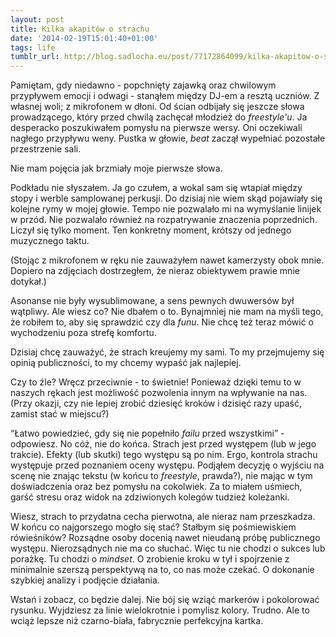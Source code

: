 ```yaml
---
layout: post
title: Kilka akapitów o strachu
date: '2014-02-19T15:01:40+01:00'
tags: life
tumblr_url: http://blog.sadlocha.eu/post/77172864099/kilka-akapitow-o-strachu
---
```


Pamiętam, gdy niedawno - popchnięty zajawką oraz chwilowym przypływem emocji i odwagi - stanąłem między DJ-em a resztą uczniów. Z własnej woli; z mikrofonem w dłoni. Od ścian odbijały się jeszcze słowa prowadzącego, który przed chwilą zachęcał młodzież do *freestyle'u*. Ja desperacko poszukiwałem pomysłu na pierwsze wersy. Oni oczekiwali nagłego przypływu weny. Pustka w głowie, *beat* zaczął wypełniać pozostałe przestrzenie sali.

Nie mam pojęcia jak brzmiały moje pierwsze słowa.

Podkładu nie słyszałem. Ja go czułem, a wokal sam się wtapiał między stopy i werble samplowanej perkusji. Do dzisiaj nie wiem skąd pojawiały się kolejne rymy w mojej głowie. Tempo nie pozwalało mi na wymyślanie linijek w przód. Nie pozwalało również na rozpatrywanie znaczenia poprzednich. Liczył się tylko moment. Ten konkretny moment, krótszy od jednego muzycznego taktu.

(Stojąc z mikrofonem w ręku nie zauważyłem nawet kamerzysty obok mnie. Dopiero na zdjęciach dostrzegłem, że nieraz obiektywem prawie mnie dotykał.)

Asonanse nie były wysublimowane, a sens pewnych dwuwersów był wątpliwy. Ale wiesz co? Nie dbałem o to. Bynajmniej nie mam na myśli tego, że robiłem to, aby się sprawdzić czy dla *funu*. Nie chcę też teraz mówić o wychodzeniu poza strefę komfortu.

Dzisiaj chcę zauważyć, że strach kreujemy my sami. To my przejmujemy się opinią publiczności, to my chcemy wypaść jak najlepiej.

Czy to źle? Wręcz przeciwnie - to świetnie! Ponieważ dzięki temu to w naszych rękach jest możliwość pozwolenia innym na wpływanie na nas. (Przy okazji, czy nie lepiej zrobić dziesięć kroków i dzisięć razy upaść, zamist stać w miejscu?)

“Łatwo powiedzieć, gdy się nie popełniło *failu* przed wszystkimi” - odpowiesz. No cóż, nie do końca. Strach jest przed występem (lub w jego trakcie). Efekty (lub skutki) tego występu są po nim. Ergo, kontrola strachu występuje przed poznaniem oceny występu. Podjąłem decyzję o wyjściu na scenę nie znając tekstu (w końcu to *freestyle*, prawda?), nie mając w tym doświadczenia oraz bez pomysłu na cokolwiek. Za to miałem uśmiech, garść stresu oraz widok na zdziwionych kolegów tudzież koleżanki.

Wiesz, strach to przydatna cecha pierwotna, ale nieraz nam przeszkadza. W końcu co najgorszego mogło się stać? Stałbym się pośmiewiskiem rówieśników? Rozsądne osoby docenią nawet nieudaną próbę publicznego występu. Nierozsądnych nie ma co słuchać. Więc tu nie chodzi o sukces lub porażkę. Tu chodzi o *mindset*. O zrobienie kroku w tył i spojrzenie z minimalnie szerszą perspektywą na to, co nas może czekać. O dokonanie szybkiej analizy i podjęcie działania.

Wstań i zobacz, co będzie dalej. Nie bój się wziąć markerów i pokolorować rysunku. Wyjdziesz za linie wielokrotnie i pomylisz kolory. Trudno. Ale to wciąż lepsze niż czarno-biała, fabrycznie perfekcyjna kartka.

